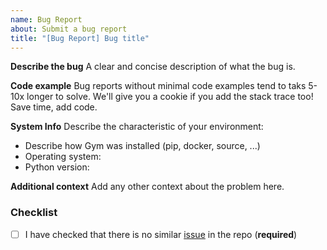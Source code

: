 ```yaml
---
name: Bug Report
about: Submit a bug report
title: "[Bug Report] Bug title"
---
```


**Describe the bug**
A clear and concise description of what the bug is.

**Code example**
Bug reports without minimal code examples tend to taks 5-10x longer to solve. 
We'll give you a cookie if you add the stack trace too!
Save time, add code.

**System Info**
Describe the characteristic of your environment:
 * Describe how Gym was installed (pip, docker, source, ...)
 * Operating system: 
 * Python version:

**Additional context**
Add any other context about the problem here.

### Checklist

- [ ] I have checked that there is no similar [issue](https://github.com/Farama-Foundation/PettingZoo/issues) in the repo (**required**)
